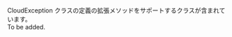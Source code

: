 <Namespace Name="Microsoft.Rest.Azure">
  <Docs>
    <summary>CloudException クラスの定義の拡張メソッドをサポートするクラスが含まれています。</summary> 
    <remarks>To be added.</remarks>
  </Docs>
</Namespace>
